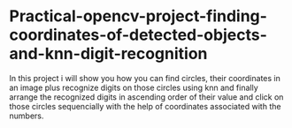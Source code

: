 # Practical-opencv-project-finding-coordinates-of-detected-objects-and-knn-digit-recognition
In this project i will show you how you can find circles, their coordinates in an image plus recognize digits on those circles using knn and finally arrange the recognized digits in ascending order of their value and click on those circles sequencially with the help of coordinates associated with the numbers.
